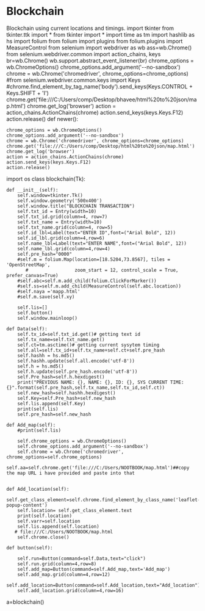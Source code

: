 # Blockchain
Blockchain using current locations and timings.
import tkinter 
from tkinter.ttk import *
from tkinter import  *
import time as tm
import hashlib as hs
import folium
from folium import plugins
from folium.plugins import MeasureControl
from selenium import webdriver as wb
ass=wb.Chrome()
from selenium.webdriver.common import action_chains, keys
br=wb.Chrome()
wb.support.abstract_event_listener(br)
chrome_options = wb.ChromeOptions()
chrome_options.add_argument('--no-sandbox')
chrome = wb.Chrome('chromedriver', chrome_options=chrome_options)
#from selenium.webdriver.common.keys import Keys
#chrome.find_element_by_tag_name('body').send_keys(Keys.CONTROL + Keys.SHIFT + 'I')
chrome.get('file:///C:/Users/comp/Desktop/bhavee/html%20to%20json/map.html')
chrome.get_log('browser')
action = action_chains.ActionChains(chrome)
action.send_keys(keys.Keys.F12)
action.release()
def newer():
    
    chrome_options = wb.ChromeOptions()
    chrome_options.add_argument('--no-sandbox')
    chrome = wb.Chrome('chromedriver', chrome_options=chrome_options)
    chrome.get('file:///C:/Users/comp/Desktop/html%20to%20json/map.html')
    chrome.get_log('browser')
    action = action_chains.ActionChains(chrome)
    action.send_keys(keys.Keys.F12)
    action.release()
    

import os
class blockchain(Tk):
    
    def __init__(self):
        self.window=tkinter.Tk()
        self.window.geometry('500x400')
        self.window.title("BLOCKCHAIN TRANSACTION") 
        self.txt_id = Entry(width=10) 
        self.txt_id.grid(column=4, row=7)
        self.txt_name = Entry(width=10) 
        self.txt_name.grid(column=4, row=5)        
        self.id_lbl=Label(text="ENTER ID",font=("Arial Bold", 12))
        self.id_lbl.grid(column=4,row=6)               
        self.name_lbl=Label(text="ENTER NAME",font=("Arial Bold", 12))
        self.name_lbl.grid(column=4,row=4)
        self.pre_hash="0000" 
        #self.m = folium.Map(location=[18.5204,73.8567], tiles = 'OpenStreetMap',
           #                 zoom_start = 12, control_scale = True, prefer_canvas=True)
        #self.abc=self.m.add_child(folium.ClickForMarker())
        #self.ss=self.m.add_child(MeasureControl(self.abc.location))
        #self.naya ='mapp.html'
        #self.m.save(self.xy)         

        self.lis=[]
        self.button() 
        self.window.mainloop()

    def Data(self):
        self.tx_id=self.txt_id.get()# getting text id
        self.tx_name=self.txt_name.get()
        self.ct=tm.asctime()# getting current sysytem timing
        self.all=self.tx_id+self.tx_name+self.ct+self.pre_hash
        self.hashh = hs.md5()
        self.hashh.update(self.all.encode('utf-8'))
        self.h = hs.md5()
        self.h.update(self.pre_hash.encode('utf-8'))
        self.Pre_hash=self.h.hexdigest()
        print("PREVIOUS NAME: {}, NAME: {}, ID: {}, SYS CURRENT TIME: {}".format(self.pre_hash,self.tx_name,self.tx_id,self.ct))
        self.new_hash=self.hashh.hexdigest() 
        self.Key=self.Pre_hash+self.new_hash
        self.lis.append(self.Key)
        print(self.lis)
        self.pre_hash=self.new_hash
        
    def Add_map(self):
        #print(self.lis) 

        self.chrome_options = wb.ChromeOptions()
        self.chrome_options.add_argument('--no-sandbox')
        self.chrome = wb.Chrome('chromedriver', chrome_options=self.chrome_options)
        self.aa=self.chrome.get('file:///C:/Users/NOOTBOOK/map.html')##copy the map URL i have provided and paste into that
       
        
    def Add_location(self):
        self.get_class_element=self.chrome.find_element_by_class_name('leaflet-popup-content')
        self.location= self.get_class_element.text
        print(self.location) 
        self.varr=self.location
        self.lis.append(self.location)
       # file:///C:/Users/NOOTBOOK/map.html
        self.chrome.close()
        
    def button(self):
                
        self.run=Button(command=self.Data,text="click")
        self.run.grid(column=4,row=8) 
        self.add_map=Button(command=self.Add_map,text='Add_map')
        self.add_map.grid(column=4,row=12)
        self.add_location=Button(command=self.Add_location,text="Add_location")
        self.add_location.grid(column=4,row=16)


a=blockchain()
